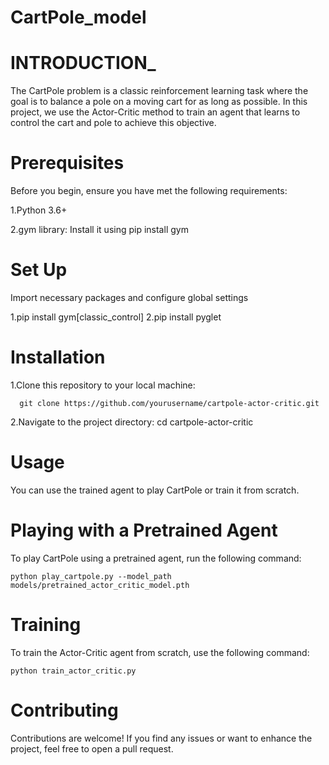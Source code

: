 # CartPole_model

# INTRODUCTION_
The CartPole problem is a classic reinforcement learning task where the goal is to balance a pole on a moving cart for as long as possible. In this project, we use the Actor-Critic method to train an agent that learns to control the cart and pole to achieve this objective.

# Prerequisites
Before you begin, ensure you have met the following requirements:

1.Python 3.6+

2.gym library: Install it using pip install gym


# Set Up
Import necessary packages and configure global settings

1.pip install gym[classic_control]
2.pip install pyglet

# Installation 
1.Clone this repository to your local machine:
    
      git clone https://github.com/yourusername/cartpole-actor-critic.git

2.Navigate to the project directory:
  cd cartpole-actor-critic

# Usage
You can use the trained agent to play CartPole or train it from scratch.

# Playing with a Pretrained Agent
To play CartPole using a pretrained agent, run the following command:

    python play_cartpole.py --model_path models/pretrained_actor_critic_model.pth

# Training
To train the Actor-Critic agent from scratch, use the following command:

    python train_actor_critic.py

# Contributing
Contributions are welcome! If you find any issues or want to enhance the project, feel free to open a pull request.
